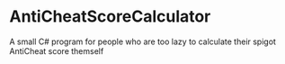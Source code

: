 # AntiCheatScoreCalculator
A small C# program for people who are too lazy to calculate their spigot AntiCheat score themself
